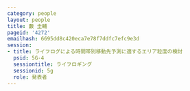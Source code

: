 ```yaml
---
category: people
layout: people
title: 藪 圭輔
pageid: '4272'
emailhash: 6695dd8c420eca7e78f7ddfc7efc9e3d
session:
- title: ライフログによる時間帯別移動先予測に適するエリア粒度の検討
  psid: 5G-4
  sessiontitle: ライフロギング
  sessionid: 5g
  role: 発表者
---
```

